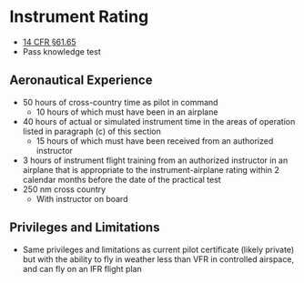 # Instrument Rating

* [14 CFR &sect;61.65](https://www.ecfr.gov/current/title-14/section-61.65)
* Pass knowledge test

## Aeronautical Experience

* 50 hours of cross-country time as pilot in command
  * 10 hours of which must have been in an airplane
* 40 hours of actual or simulated instrument time in the areas of operation listed in paragraph (c) of this section
  * 15 hours of which must have been received from an authorized instructor
* 3 hours of instrument flight training from an authorized instructor in an airplane that is appropriate to the instrument-airplane rating within 2 calendar months before the date of the practical test
* 250 nm cross country
  * With instructor on board

## Privileges and Limitations

* Same privileges and limitations as current pilot certificate (likely private) but with the ability to fly in weather less than VFR in controlled airspace, and can fly on an IFR flight plan
